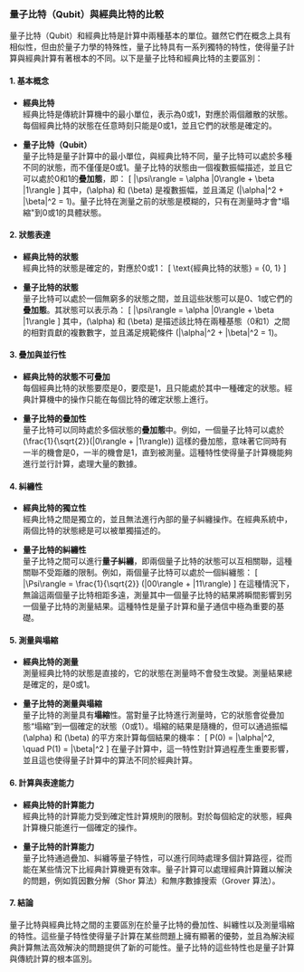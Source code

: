 ### **量子比特（Qubit）與經典比特的比較**

量子比特（Qubit）和經典比特是計算中兩種基本的單位。雖然它們在概念上具有相似性，但由於量子力學的特殊性，量子比特具有一系列獨特的特性，使得量子計算與經典計算有著根本的不同。以下是量子比特和經典比特的主要區別：

#### **1. 基本概念**

- **經典比特**  
  經典比特是傳統計算機中的最小單位，表示為0或1，對應於兩個離散的狀態。每個經典比特的狀態在任意時刻只能是0或1，並且它們的狀態是確定的。

- **量子比特（Qubit）**  
  量子比特是量子計算中的最小單位，與經典比特不同，量子比特可以處於多種不同的狀態，而不僅僅是0或1。量子比特的狀態由一個複數振幅描述，並且它可以處於0和1的**疊加態**，即：
  \[
  |\psi\rangle = \alpha |0\rangle + \beta |1\rangle
  \]
  其中，\(\alpha\) 和 \(\beta\) 是複數振幅，並且滿足 \(|\alpha|^2 + |\beta|^2 = 1\)。量子比特在測量之前的狀態是模糊的，只有在測量時才會"塌縮"到0或1的具體狀態。

#### **2. 狀態表達**

- **經典比特的狀態**  
  經典比特的狀態是確定的，對應於0或1：
  \[
  \text{經典比特的狀態} = \{0, 1\}
  \]
  
- **量子比特的狀態**  
  量子比特可以處於一個無窮多的狀態之間，並且這些狀態可以是0、1或它們的**疊加態**。其狀態可以表示為：
  \[
  |\psi\rangle = \alpha |0\rangle + \beta |1\rangle
  \]
  其中，\(\alpha\) 和 \(\beta\) 是描述該比特在兩種基態（0和1）之間的相對貢獻的複數數字，並且滿足規範條件 \(|\alpha|^2 + |\beta|^2 = 1\)。

#### **3. 疊加與並行性**

- **經典比特的狀態不可疊加**  
  每個經典比特的狀態要麼是0，要麼是1，且只能處於其中一種確定的狀態。經典計算機中的操作只能在每個比特的確定狀態上進行。

- **量子比特的疊加性**  
  量子比特可以同時處於多個狀態的**疊加態**中。例如，一個量子比特可以處於 \(\frac{1}{\sqrt{2}}(|0\rangle + |1\rangle)\) 這樣的疊加態，意味著它同時有一半的機會是0，一半的機會是1，直到被測量。這種特性使得量子計算機能夠進行並行計算，處理大量的數據。

#### **4. 糾纏性**

- **經典比特的獨立性**  
  經典比特之間是獨立的，並且無法進行內部的量子糾纏操作。在經典系統中，兩個比特的狀態總是可以被單獨描述的。

- **量子比特的糾纏性**  
  量子比特之間可以進行**量子糾纏**，即兩個量子比特的狀態可以互相關聯，這種關聯不受距離的限制。例如，兩個量子比特可以處於一個糾纏態：
  \[
  |\Psi\rangle = \frac{1}{\sqrt{2}} (|00\rangle + |11\rangle)
  \]
  在這種情況下，無論這兩個量子比特相距多遠，測量其中一個量子比特的結果將瞬間影響到另一個量子比特的測量結果。這種特性是量子計算和量子通信中極為重要的基礎。

#### **5. 測量與塌縮**

- **經典比特的測量**  
  測量經典比特的狀態是直接的，它的狀態在測量時不會發生改變。測量結果總是確定的，是0或1。

- **量子比特的測量與塌縮**  
  量子比特的測量具有**塌縮**性。當對量子比特進行測量時，它的狀態會從疊加態“塌縮”到一個確定的狀態（0或1）。塌縮的結果是隨機的，但可以通過振幅 \(\alpha\) 和 \(\beta\) 的平方來計算每個結果的機率：
  \[
  P(0) = |\alpha|^2, \quad P(1) = |\beta|^2
  \]
  在量子計算中，這一特性對計算過程產生重要影響，並且這也使得量子計算中的算法不同於經典計算。

#### **6. 計算與表達能力**

- **經典比特的計算能力**  
  經典比特的計算能力受到確定性計算規則的限制。對於每個給定的狀態，經典計算機只能進行一個確定的操作。

- **量子比特的計算能力**  
  量子比特通過疊加、糾纏等量子特性，可以進行同時處理多個計算路徑，從而能在某些情況下比經典計算機更有效率。量子計算可以處理經典計算難以解決的問題，例如質因數分解（Shor 算法）和無序數據搜索（Grover 算法）。

#### **7. 結論**

量子比特與經典比特之間的主要區別在於量子比特的疊加性、糾纏性以及測量塌縮的特性。這些量子特性使得量子計算在某些問題上擁有顯著的優勢，並且為解決經典計算無法高效解決的問題提供了新的可能性。量子比特的這些特性也是量子計算與傳統計算的根本區別。